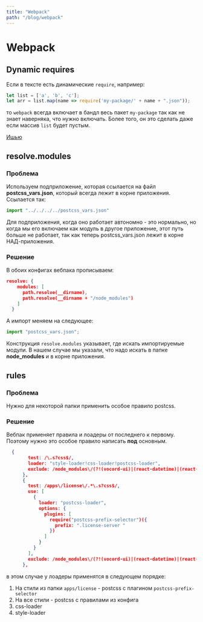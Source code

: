```yaml
---
title: "Webpack"
path: "/blog/webpack"
---
```

# Webpack

## Dynamic requires

Если в тексте есть динамические `require`, например:

```js
let list = ['a', 'b', 'c'];
let arr = list.map(name => require('my-package/' + name + ".json"));
```

то `webpack` всегда включает в бандл весь пакет `my-package` так как не знает наверняка, что нужно включать. Более того, он это сделать даже если массив `list` будет пустым.

[Ишью](https://github.com/webpack/webpack/issues/5639)

## resolve.modules

### Проблема

Используем подприложение, которая ссылается на файл **postcss_vars.json**,
который всегда лежит в корне приложения. Ссылается так:

```js
import "../../../../postcss_vars.json"
```

Для подприложения, когда оно работает автономно - это нормально, но когда мы
его включаем как модуль в другое приложение, этот путь больше не работает, так
как теперь postcss_vars.json лежит в корне НАД-приложения.

### Решение

В обоих конфигах вебпака прописываем:

```json
resolve: {
    modules: [
      path.resolve(__dirname),
      path.resolve(__dirname + "/node_modules")
    ]
  }
```

А импорт меняем на следующее:

```js
import "postcss_vars.json";
```

Конструкция `resolve.modules` указывает, где искать импортируемые модули.
В нашем случае мы указали, что надо искать в папке **node_modules** и в корне приложения.

## rules

### Проблема

Нужно для некоторой папки применить особое правило postcss.

### Решение

Вебпак применяет правила и лоадеры от последнего к первому. Поэтому нужно это особое правило написать **под** основным.

```json
  {
        test: /\.s?css$/,
        loader: "style-loader!css-loader!postcss-loader",
        exclude: /node_modules\/(?!(vocord-ui)|(react-datetime)|(react-dropdown)\/).*/
      },
      {
        test: /apps\/license\/.*\.s?css$/,
        use: [
          {
            loader: "postcss-loader",
            options: {
              plugins: [
                require("postcss-prefix-selector")({
                  prefix: ".license-server "
                })
              ]
            }
          }
        ],
        exclude: /node_modules\/(?!(vocord-ui)|(react-datetime)|(react-dropdown)\/).*/
      },
```

в этом случае у лоадеры применятся в следующем порядке:

1. На стили из папки `apps/license` -  postcss с плагином `postcss-prefix-selector`
2. На все стили - postcss с правилами из конфига
3. css-loader
4. style-loader